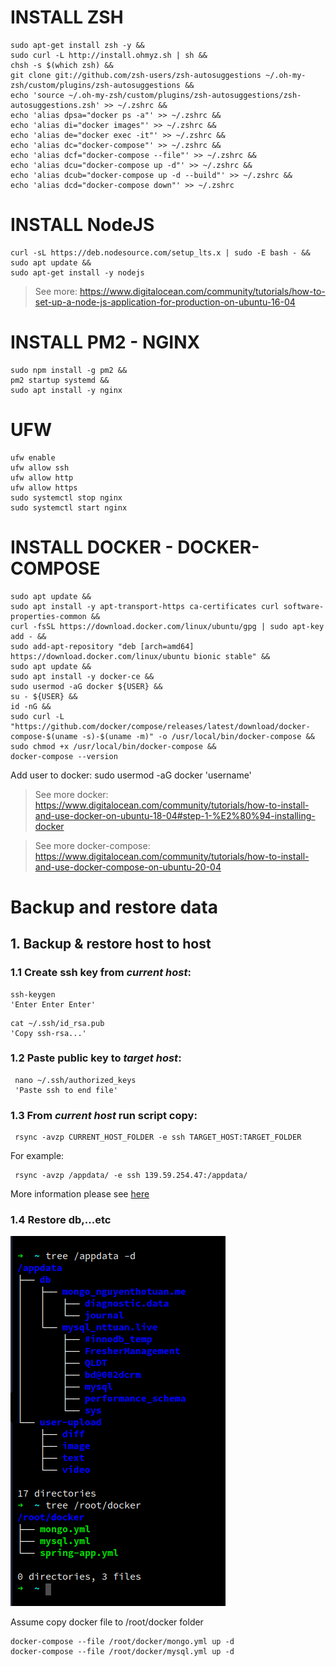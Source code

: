# INSTALL ZSH
```shell
sudo apt-get install zsh -y &&
sudo curl -L http://install.ohmyz.sh | sh &&
chsh -s $(which zsh) &&
git clone git://github.com/zsh-users/zsh-autosuggestions ~/.oh-my-zsh/custom/plugins/zsh-autosuggestions &&
echo 'source ~/.oh-my-zsh/custom/plugins/zsh-autosuggestions/zsh-autosuggestions.zsh' >> ~/.zshrc &&
echo 'alias dpsa="docker ps -a"' >> ~/.zshrc &&
echo 'alias di="docker images"' >> ~/.zshrc &&
echo 'alias de="docker exec -it"' >> ~/.zshrc &&
echo 'alias dc="docker-compose"' >> ~/.zshrc &&
echo 'alias dcf="docker-compose --file"' >> ~/.zshrc &&
echo 'alias dcu="docker-compose up -d"' >> ~/.zshrc &&
echo 'alias dcub="docker-compose up -d --build"' >> ~/.zshrc &&
echo 'alias dcd="docker-compose down"' >> ~/.zshrc

```
# INSTALL NodeJS
```shell
curl -sL https://deb.nodesource.com/setup_lts.x | sudo -E bash - &&
sudo apt update &&
sudo apt-get install -y nodejs
```
> See more: https://www.digitalocean.com/community/tutorials/how-to-set-up-a-node-js-application-for-production-on-ubuntu-16-04

# INSTALL PM2 - NGINX
```shell
sudo npm install -g pm2 &&
pm2 startup systemd &&
sudo apt install -y nginx
```

# UFW
```shell
ufw enable
ufw allow ssh
ufw allow http
ufw allow https
sudo systemctl stop nginx
sudo systemctl start nginx
```

# INSTALL DOCKER - DOCKER-COMPOSE
```shell
sudo apt update &&
sudo apt install -y apt-transport-https ca-certificates curl software-properties-common &&
curl -fsSL https://download.docker.com/linux/ubuntu/gpg | sudo apt-key add - &&
sudo add-apt-repository "deb [arch=amd64] https://download.docker.com/linux/ubuntu bionic stable" &&
sudo apt update &&
sudo apt install -y docker-ce &&
sudo usermod -aG docker ${USER} &&
su - ${USER} &&
id -nG &&
sudo curl -L "https://github.com/docker/compose/releases/latest/download/docker-compose-$(uname -s)-$(uname -m)" -o /usr/local/bin/docker-compose &&
sudo chmod +x /usr/local/bin/docker-compose &&
docker-compose --version
```
Add user to docker: sudo usermod -aG docker 'username'

> See more docker: https://www.digitalocean.com/community/tutorials/how-to-install-and-use-docker-on-ubuntu-18-04#step-1-%E2%80%94-installing-docker

> See more docker-compose: https://www.digitalocean.com/community/tutorials/how-to-install-and-use-docker-compose-on-ubuntu-20-04

# Backup and restore data
## 1. Backup & restore host to host

### 1.1 Create ssh key from _current host_:
```shell
ssh-keygen
'Enter Enter Enter'
```
```shell
cat ~/.ssh/id_rsa.pub
'Copy ssh-rsa...'
```
### 1.2 Paste public key to _target host_:
```shell
 nano ~/.ssh/authorized_keys
 'Paste ssh to end file'
```
### 1.3 From _current host_ run script copy:

```shell
 rsync -avzp CURRENT_HOST_FOLDER -e ssh TARGET_HOST:TARGET_FOLDER
```
For example:
```shell
 rsync -avzp /appdata/ -e ssh 139.59.254.47:/appdata/
```
More information please see [here](https://www.tecmint.com/rsync-local-remote-file-synchronization-commands/)
### 1.4 Restore db,...etc
![img.png](img/tree.png)

Assume copy docker file to /root/docker folder
```shell
docker-compose --file /root/docker/mongo.yml up -d
docker-compose --file /root/docker/mysql.yml up -d
```